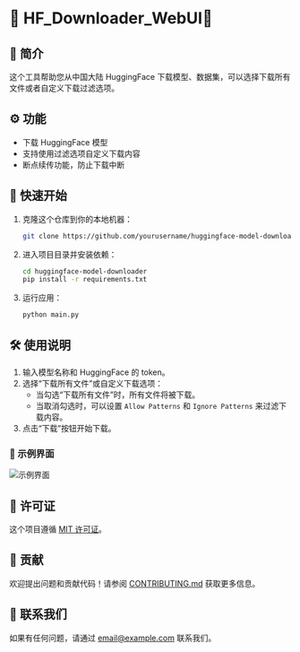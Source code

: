 
# 🌟 HF_Downloader_WebUI🌟

## 📝 简介
这个工具帮助您从中国大陆 HuggingFace 下载模型、数据集，可以选择下载所有文件或者自定义下载过滤选项。

## ⚙️ 功能
- 下载 HuggingFace 模型
- 支持使用过滤选项自定义下载内容
- 断点续传功能，防止下载中断

## 🚀 快速开始

1. 克隆这个仓库到你的本地机器：
   ```bash
   git clone https://github.com/yourusername/huggingface-model-downloader.git
   ```

2. 进入项目目录并安装依赖：
   ```bash
   cd huggingface-model-downloader
   pip install -r requirements.txt
   ```

3. 运行应用：
   ```bash
   python main.py
   ```

## 🛠️ 使用说明

1. 输入模型名称和 HuggingFace 的 token。
2. 选择“下载所有文件”或自定义下载选项：
   - 当勾选“下载所有文件”时，所有文件将被下载。
   - 当取消勾选时，可以设置 `Allow Patterns` 和 `Ignore Patterns` 来过滤下载内容。
3. 点击“下载”按钮开始下载。

### 🎨 示例界面
![示例界面](https://path-to-your-screenshot.png)

## 📜 许可证
这个项目遵循 [MIT 许可证](LICENSE)。

## 🤝 贡献
欢迎提出问题和贡献代码！请参阅 [CONTRIBUTING.md](CONTRIBUTING.md) 获取更多信息。

## 💬 联系我们
如果有任何问题，请通过 [email@example.com](mailto:email@example.com) 联系我们。
